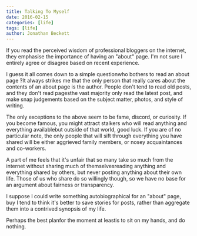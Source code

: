 ```yaml
---
title: Talking To Myself
date: 2016-02-15
categories: [life]
tags: [life]
author: Jonathan Beckett
---
```


If you read the perceived wisdom of professional bloggers on the internet, they emphasise the importance of having an "about" page. I'm not sure I entirely agree or disagree based on recent experience.

I guess it all comes down to a simple questionwho bothers to read an about page ?It always strikes me that the only person that really cares about the contents of an about page is the author. People don't tend to read old posts, and they don't read pagesthe vast majority only read the latest post, and make snap judgements based on the subject matter, photos, and style of writing.

The only exceptions to the above seem to be fame, discord, or curiosity. If you become famous, you might attract stalkers who will read anything and everything availablebut outside of that world, good luck. If you are of no particular note, the only people that will sift through everything you have shared will be either aggrieved family members, or nosey acquaintances and co-workers.

A part of me feels that it's unfair that so many take so much from the internet without sharing much of themselvesreading anything and everything shared by others, but never posting anything about their own life. Those of us who share do so willingly though, so we have no base for an argument about fairness or transparency.

I suppose I could write something autobiographical for an "about" page, buy I tend to think it's better to save stories for posts, rather than aggregate them into a contrived synopsis of my life.

Perhaps the best planfor the moment at leastis to sit on my hands, and do nothing.